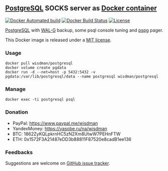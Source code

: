 ## [PostgreSQL][postgresql] SOCKS server as [Docker container][docker]

[![Docker Automated build](https://img.shields.io/docker/automated/wisdman/postgresql.svg)][docker]
[![Docker Build Status](https://img.shields.io/docker/build/wisdman/postgresql.svg)][docker]
[![License](https://img.shields.io/github/license/wisdman/docker-postgresql.svg)](LICENSE)

[PostgreSQL][postgresql] with [WAL-G](https://github.com/wal-g/wal-g) backup, some psql console tuning and [pspg](https://github.com/okbob/pspg) pager.

This Docker image is released under a [MIT license](LICENSE).

### Usage

```console
docker pull wisdman/postgresql
docker volume create pgdata
docker run -d --net=host -p 5432:5432 -v pgdata:/var/lib/postgresql/data --name postgresql wisdman/postgresql
```

### Manage

```console
docker exec -ti postgresql psql
```

### Donation

* PayPal: https://www.paypal.me/wisdman
* YandexMoney: https://yasobe.ru/na/wisdman
* BTC: 1862ZyKQLpkrnHC5zN2Xm8UtwW7PEHnFTW
* ETH: 0x1572F3A21487eDD3b88811F87520e8cadB1ee136

### Feedbacks

Suggestions are welcome on [GitHub issue tracker](https://github.com/wisdman/docker-postgresql/issues).

[postgresql]: https://www.postgresql.org
[docker]: https://hub.docker.com/r/wisdman/postgresql/
